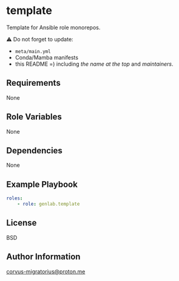 template
=========

Template for Ansible role monorepos.

⚠️ Do not forget to update:

- `meta/main.yml`
- Conda/Mamba manifests
- this README =) including *the name at the top* and *maintainers*.

Requirements
------------

None

Role Variables
--------------

None

Dependencies
------------

None

Example Playbook
----------------

```yaml
roles:
    - role: genlab.template
```

License
-------

BSD

Author Information
------------------

corvus-migratorius@proton.me

